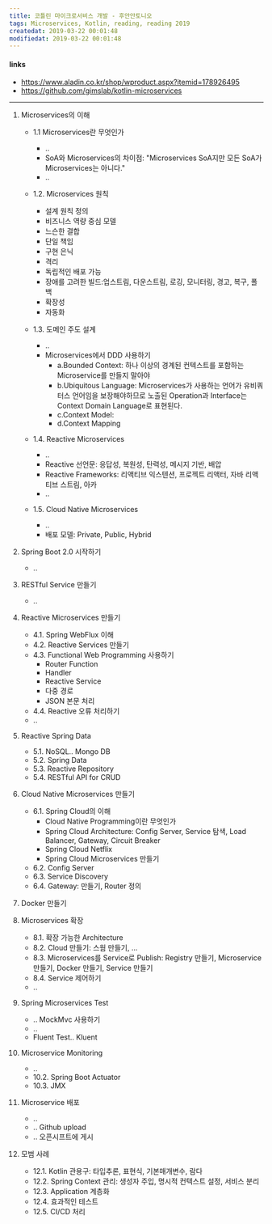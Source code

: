 ```yaml
---
title: 코틀린 마이크로서비스 개발 - 후안안토니오
tags: Microservices, Kotlin, reading, reading 2019
createdat: 2019-03-22 00:01:48
modifiedat: 2019-03-22 00:01:48
---
```


#### links
- <https://www.aladin.co.kr/shop/wproduct.aspx?itemid=178926495>
- <https://github.com/gimslab/kotlin-microservices>

---

1. Microservices의 이해
	- 1.1 Microservices란 무엇인가
		- ..
		- SoA와 Microservices의 차이점: "Microservices SoA지만 모든 SoA가 Microservices는 아니다."
		- ..
	- 1.2. Microservices 원칙
		- 설계 원칙 정의
		- 비즈니스 역량 중심 모델
		- 느슨한 결합
		- 단일 책임
		- 구현 은닉
		- 격리
		- 독립적인 배포 가능
		- 장애를 고려한 빌드:업스트림, 다운스트림, 로깅, 모니터링, 경고, 복구, 폴백
		- 확장성
		- 자동화
	- 1.3. 도메인 주도 설계
		- ..
		- Microservices에서 DDD 사용하기
			- a.Bounded Context: 하나 이상의 경계된 컨텍스트를 포함하는 Microservice를 만들지 말아야
			- b.Ubiquitous Language: Microservices가 사용하는 언어가 유비쿼터스 언어임을 보장해야하므로 노출된 Operation과 Interface는 Context Domain Language로 표현된다.
			- c.Context Model: 
			- d.Context Mapping
 
	- 1.4. Reactive Microservices
		- ..
		- Reactive 선언문: 응답성, 복원성, 탄력성, 메시지 기반, 배압
		- Reactive Frameworks: 리액티브 익스텐션, 프로젝트 리액터, 자바 리액티브 스트림, 아카
		- ..
	- 1.5. Cloud Native Microservices
		- ..
		- 배포 모델: Private, Public, Hybrid

2. Spring Boot 2.0 시작하기
	- ..

3. RESTful Service 만들기
	- ..

4. Reactive Microservices 만들기
	- 4.1. Spring WebFlux 이해
	- 4.2. Reactive Services 만들기
	- 4.3. Functional Web Programming 사용하기
		- Router Function
		- Handler
		- Reactive Service
		- 다중 경로
		- JSON 본문 처리
	- 4.4. Reactive 오류 처리하기
	- ..

5. Reactive Spring Data
	- 5.1. NoSQL.. Mongo DB
	- 5.2. Spring Data
	- 5.3. Reactive Repository
	- 5.4. RESTful API for CRUD

6. Cloud Native Microservices 만들기
	- 6.1. Spring Cloud의 이해
		- Cloud Native Programming이란 무엇인가
		- Spring Cloud Architecture: Config Server, Service 탐색, Load Balancer, Gateway, Circuit Breaker
		- Spring Cloud Netflix
		- Spring Cloud Microservices 만들기
	- 6.2. Config Server
	- 6.3. Service Discovery
	- 6.4. Gateway: 만들기, Router 정의

7. Docker 만들기

8. Microservices 확장
	- 8.1. 확장 가능한 Architecture
	- 8.2. Cloud 만들기: 스웜 만들기, ...
	- 8.3. Microservices를 Service로 Publish: Registry 만들기, Microservice 만들기, Docker 만들기, Service 만들기
	- 8.4. Service 제어하기
	- ..

9. Spring Microservices Test
	- .. MockMvc 사용하기
	- ..
	- Fluent Test.. Kluent

10. Microservice Monitoring
	- ..
	- 10.2. Spring Boot Actuator
	- 10.3. JMX

11. Microservice 배포
	- ..
	- .. Github upload
	- .. 오픈시프트에 게시

12. 모범 사례
	- 12.1. Kotlin 관용구: 타입추론, 표현식, 기본매개변수, 람다
	- 12.2. Spring Context 관리: 생성자 주입, 명시적 컨텍스트 설정, 서비스 분리
	- 12.3. Application 계층화
	- 12.4. 효과적인 테스트
	- 12.5. CI/CD 처리
